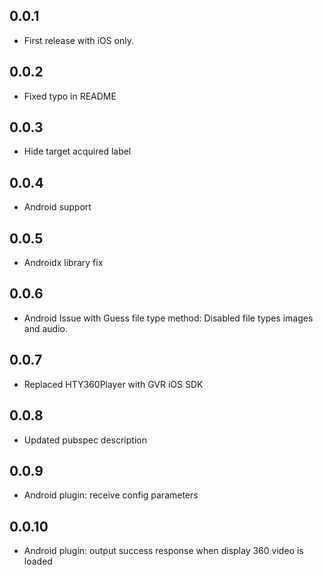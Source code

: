 ## 0.0.1

* First release with iOS only.

## 0.0.2

* Fixed typo in README

## 0.0.3

* Hide target acquired label

## 0.0.4

* Android support

## 0.0.5

* Androidx library fix

## 0.0.6

* Android Issue with Guess file type method:  Disabled file types images and audio.

## 0.0.7

* Replaced HTY360Player with GVR iOS SDK

## 0.0.8

* Updated pubspec description

## 0.0.9

* Android plugin: receive config parameters

## 0.0.10

* Android plugin: output success response when display 360 video is loaded 